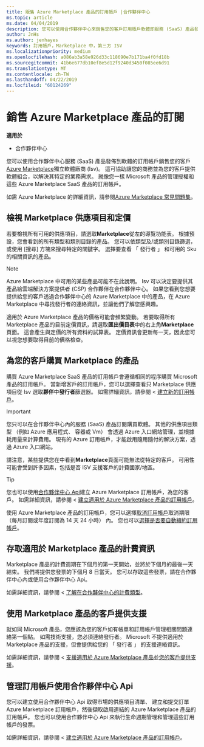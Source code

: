 ```yaml
---
title: 販售 Azure Marketplace 產品的訂用帳戶 |合作夥伴中心
ms.topic: article
ms.date: 04/04/2019
description: 您可以使用合作夥伴中心來銷售您的客戶訂用帳戶軟體即服務 (SaaS) 產品發佈至 Azure Marketplace，獨立軟體廠商 (Isv)。
author: JnHs
ms.author: jenhayes
keywords: 訂用帳戶，Marketplace 中，第三方 ISV
ms.localizationpriority: medium
ms.openlocfilehash: a086ab3a58e926d33c118690e7b171ba4f0fd18b
ms.sourcegitcommit: 41b6e677db10ef8e5d12f9240d3450f085ee6d91
ms.translationtype: MT
ms.contentlocale: zh-TW
ms.lasthandoff: 04/22/2019
ms.locfileid: "60124269"
---
```

# <a name="sell-subscriptions-to-azure-marketplace-products"></a>銷售 Azure Marketplace 產品的訂閱

**適用於**

- 合作夥伴中心

您可以使用合作夥伴中心服務 (SaaS) 產品發佈到軟體的訂用帳戶銷售您的客戶[Azure Marketplace](https://azuremarketplace.microsoft.com/marketplace)獨立軟體廠商 (Isv)。 這可協助讓您的商務並為您的客戶提供軟體組合，以解決其特定的業務需求。 就像您一樣 Microsoft 產品的管理授權和這些 Azure Marketplace SaaS 產品的訂用帳戶。

如需 Azure Marketplace 的詳細資訊，請參閱[Azure Marketplace 常見問題集](https://docs.microsoft.com/azure/marketplace/marketplace-faq-publisher-guide)。

## <a name="view-marketplace-offers-and-pricing"></a>檢視 Marketplace 供應項目和定價

若要檢視所有可用的供應項目，請選取**Marketplace**從左的導覽功能表。 根據預設，您會看到的所有類型和類別目錄的產品。 您可以依類型及/或類別目錄篩選，或使用 [搜尋] 方塊來搜尋特定的關鍵字。 選擇要查看 「 發行者 」 和可用的 Sku 的相關資訊的產品。

> [!NOTE]
> Azure Marketplace 中可用的某些產品可能不在此說明。 Isv 可以決定要提供其產品給雲端解決方案提供者 (CSP) 合作夥伴在合作夥伴中心。 如果您看到您想要提供給您的客戶透過合作夥伴中心的 Azure Marketplace 中的產品，在 Azure Marketplace 中尋找發行者的連絡資訊，並讓他們了解您感興趣。

適用於 Azure Marketplace 產品的價格可能會頻繁變動。 若要取得所有 Marketplace 產品的目前定價資訊，請選取**匯出價目表**中的右上角**Marketplace**頁面。 這會產生與定價的所有資料的試算表。 定價資訊會更新每一天，因此您可以視您想要取得目前的價格檢查。

## <a name="purchase-marketplace-products-for-your-customers"></a>為您的客戶購買 Marketplace 的產品

購買 Azure Marketplace SaaS 產品的訂用帳戶會遵循相同的程序購買 Microsoft 產品的訂用帳戶。 當新增客戶的訂用帳戶，您可以選擇查看只 Marketplace 供應項目從 Isv 選取**夥伴**中**發行者**篩選器。 如需詳細資訊，請參閱 <<c0> [ 建立新的訂用帳戶](create-a-new-subscription.md)。

> [!IMPORTANT]
> 您只可以在合作夥伴中心內的服務 (SaaS) 產品訂閱購買軟體。 其他的供應項目類型 （例如 Azure 應用程式、 容器或 Vm） 會透過 Azure 入口網站管理，並根據耗用量來計算費用。 現有的 Azure 訂用帳戶，才能啟用隨用隨付的解決方案，透過 Azure 入口網站。

請注意，某些提供您在中看到**Marketplace**頁面可能無法從特定的客戶。 可用性可能會受到許多因素，包括是否 ISV 支援客戶的計費國家/地區。

> [!TIP]
> 您也可以使用[合作夥伴中心 Api](https://docs.microsoft.com/partner-center/develop/)建立 Azure Marketplace 訂用帳戶，為您的客戶。 如需詳細資訊，請參閱 <<c0> [ 建立適用於 Azure Marketplace 產品的訂用帳戶](https://docs.microsoft.com/partner-center/develop/create-subscription-azure-marketplace-products)。

使用 Azure Marketplace 產品的訂用帳戶，您可以選擇[取消訂用帳戶](https://docs.microsoft.com/partner-center/create-a-new-subscription#cancel-a-subscription)取消期限 （每月訂閱或年度訂閱為 14 天 24 小時） 內。 您也可以[選擇是否要自動續約訂用帳戶](https://docs.microsoft.com/partner-center/create-a-new-subscription#choose-whether-to-automatically-renew-an-azure-marketplace-subscription)。

## <a name="access-billing-info-for-marketplace-products"></a>存取適用於 Marketplace 產品的計費資訊

Marketplace 產品的計費週期在下個月的第一天開始，並將於下個月的最後一天結束。 我們將提供您發票的下個月 8 日當天。 您可以存取這些發票，請在合作夥伴中心內或使用合作夥伴中心 Api。

如需詳細資訊，請參閱 <<c0> [ 了解在合作夥伴中心的計費類型](https://docs.microsoft.com/partner-center/billing-different-types#billing-for-one-time-and-select-recurring-charges)。

## <a name="provide-support-for-customers-using-marketplace-products"></a>使用 Marketplace 產品的客戶提供支援

就如同 Microsoft 產品，您應該為您的客戶如有帳單和訂用帳戶管理相關問題連絡第一個點。 如需技術支援，您必須連絡發行者。 Microsoft 不提供適用於 Marketplace 產品的支援，但會提供給您的 「 發行者 」 的支援連絡資訊。

如需詳細資訊，請參閱 <<c0> [ 支援適用於 Azure Marketplace 產品](https://docs.microsoft.com/partner-center/report-problems-on-behalf-of-a-customer#support-for-azure-marketplace-products)並[您的客戶提供支援](https://docs.microsoft.com/partner-center/customer-support)。

## <a name="manage-subscriptions-using-partner-center-apis"></a>管理訂用帳戶使用合作夥伴中心 Api

您可以建立使用合作夥伴中心 Api 取得市場的供應項目清單、 建立和提交訂單 Azure Marketplace 訂用帳戶，然後擷取啟用連結的 Azure Marketplace 產品的訂用帳戶。 您也可以使用合作夥伴中心 Api 來執行生命週期管理和管理這些訂用帳戶的發票。

如需詳細資訊，請參閱 <<c0> [ 建立適用於 Azure Marketplace 產品的訂用帳戶](https://docs.microsoft.com/partner-center/develop/create-subscription-azure-marketplace-products)。